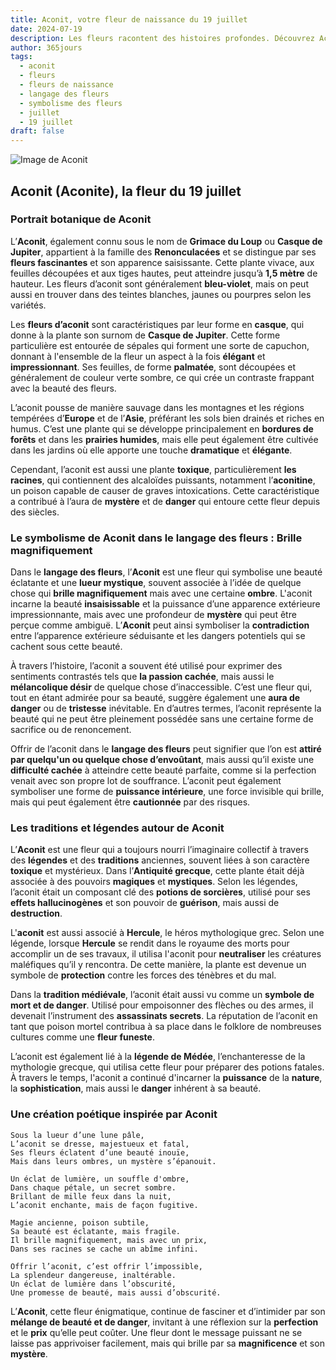 ```yaml
---
title: Aconit, votre fleur de naissance du 19 juillet
date: 2024-07-19
description: Les fleurs racontent des histoires profondes. Découvrez Aconit, votre fleur de naissance du 19 juillet, ses symboles et récits fascinants. Plongez dans sa signification et son langage unique dans l'art floral.
author: 365jours
tags:
  - aconit
  - fleurs
  - fleurs de naissance
  - langage des fleurs
  - symbolisme des fleurs
  - juillet
  - 19 juillet
draft: false
---
```



![Image de Aconit](https://cdn.pixabay.com/photo/2020/06/20/19/50/aconite-5322278_1280.jpg#center)


## Aconit (Aconite), la fleur du 19 juillet

### Portrait botanique de Aconit

L’**Aconit**, également connu sous le nom de **Grimace du Loup** ou **Casque de Jupiter**, appartient à la famille des **Renonculacées** et se distingue par ses **fleurs fascinantes** et son apparence saisissante. Cette plante vivace, aux feuilles découpées et aux tiges hautes, peut atteindre jusqu’à **1,5 mètre** de hauteur. Les fleurs d’aconit sont généralement **bleu-violet**, mais on peut aussi en trouver dans des teintes blanches, jaunes ou pourpres selon les variétés.

Les **fleurs d’aconit** sont caractéristiques par leur forme en **casque**, qui donne à la plante son surnom de **Casque de Jupiter**. Cette forme particulière est entourée de sépales qui forment une sorte de capuchon, donnant à l'ensemble de la fleur un aspect à la fois **élégant** et **impressionnant**. Ses feuilles, de forme **palmatée**, sont découpées et généralement de couleur verte sombre, ce qui crée un contraste frappant avec la beauté des fleurs.

L’aconit pousse de manière sauvage dans les montagnes et les régions tempérées d’**Europe** et de l’**Asie**, préférant les sols bien drainés et riches en humus. C’est une plante qui se développe principalement en **bordures de forêts** et dans les **prairies humides**, mais elle peut également être cultivée dans les jardins où elle apporte une touche **dramatique** et **élégante**.

Cependant, l’aconit est aussi une plante **toxique**, particulièrement **les racines**, qui contiennent des alcaloïdes puissants, notamment l’**aconitine**, un poison capable de causer de graves intoxications. Cette caractéristique a contribué à l’aura de **mystère** et de **danger** qui entoure cette fleur depuis des siècles.

### Le symbolisme de Aconit dans le langage des fleurs : Brille magnifiquement

Dans le **langage des fleurs**, l’**Aconit** est une fleur qui symbolise une beauté éclatante et une **lueur mystique**, souvent associée à l’idée de quelque chose qui **brille magnifiquement** mais avec une certaine **ombre**. L'aconit incarne la beauté **insaisissable** et la puissance d’une apparence extérieure impressionnante, mais avec une profondeur de **mystère** qui peut être perçue comme ambiguë. L’**Aconit** peut ainsi symboliser la **contradiction** entre l’apparence extérieure séduisante et les dangers potentiels qui se cachent sous cette beauté.

À travers l’histoire, l’aconit a souvent été utilisé pour exprimer des sentiments contrastés tels que **la passion cachée**, mais aussi le **mélancolique désir** de quelque chose d’inaccessible. C’est une fleur qui, tout en étant admirée pour sa beauté, suggère également une **aura de danger** ou de **tristesse** inévitable. En d’autres termes, l’aconit représente la beauté qui ne peut être pleinement possédée sans une certaine forme de sacrifice ou de renoncement.

Offrir de l’aconit dans le **langage des fleurs** peut signifier que l’on est **attiré par quelqu'un ou quelque chose d’envoûtant**, mais aussi qu’il existe une **difficulté cachée** à atteindre cette beauté parfaite, comme si la perfection venait avec son propre lot de souffrance. L’aconit peut également symboliser une forme de **puissance intérieure**, une force invisible qui brille, mais qui peut également être **cautionnée** par des risques.

### Les traditions et légendes autour de Aconit

L’**Aconit** est une fleur qui a toujours nourri l’imaginaire collectif à travers des **légendes** et des **traditions** anciennes, souvent liées à son caractère **toxique** et mystérieux. Dans l’**Antiquité grecque**, cette plante était déjà associée à des pouvoirs **magiques** et **mystiques**. Selon les légendes, l’aconit était un composant clé des **potions de sorcières**, utilisé pour ses **effets hallucinogènes** et son pouvoir de **guérison**, mais aussi de **destruction**.

L'**aconit** est aussi associé à **Hercule**, le héros mythologique grec. Selon une légende, lorsque **Hercule** se rendit dans le royaume des morts pour accomplir un de ses travaux, il utilisa l'aconit pour **neutraliser** les créatures maléfiques qu’il y rencontra. De cette manière, la plante est devenue un symbole de **protection** contre les forces des ténèbres et du mal.

Dans la **tradition médiévale**, l’aconit était aussi vu comme un **symbole de mort et de danger**. Utilisé pour empoisonner des flèches ou des armes, il devenait l’instrument des **assassinats secrets**. La réputation de l’aconit en tant que poison mortel contribua à sa place dans le folklore de nombreuses cultures comme une **fleur funeste**.

L’aconit est également lié à la **légende de Médée**, l’enchanteresse de la mythologie grecque, qui utilisa cette fleur pour préparer des potions fatales. À travers le temps, l'aconit a continué d'incarner la **puissance** de la **nature**, la **sophistication**, mais aussi le **danger** inhérent à sa beauté.

### Une création poétique inspirée par Aconit

```
Sous la lueur d’une lune pâle,
L’aconit se dresse, majestueux et fatal,
Ses fleurs éclatent d’une beauté inouïe,
Mais dans leurs ombres, un mystère s’épanouit.

Un éclat de lumière, un souffle d'ombre,
Dans chaque pétale, un secret sombre.
Brillant de mille feux dans la nuit,
L’aconit enchante, mais de façon fugitive.

Magie ancienne, poison subtile,
Sa beauté est éclatante, mais fragile.
Il brille magnifiquement, mais avec un prix,
Dans ses racines se cache un abîme infini.

Offrir l’aconit, c’est offrir l’impossible,
La splendeur dangereuse, inaltérable.
Un éclat de lumière dans l’obscurité,
Une promesse de beauté, mais aussi d’obscurité.
```

L’**Aconit**, cette fleur énigmatique, continue de fasciner et d’intimider par son **mélange de beauté et de danger**, invitant à une réflexion sur la **perfection** et le **prix** qu’elle peut coûter. Une fleur dont le message puissant ne se laisse pas apprivoiser facilement, mais qui brille par sa **magnificence** et son **mystère**.
